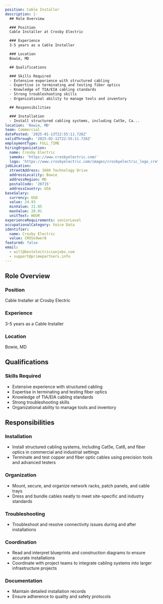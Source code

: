```yaml
---
position: Cable Installer
description: |-
  ## Role Overview

  ### Position
  Cable Installer at Crosby Electric

  ### Experience
  3-5 years as a Cable Installer

  ### Location
  Bowie, MD

  ## Qualifications

  ### Skills Required
  - Extensive experience with structured cabling
  - Expertise in terminating and testing fiber optics
  - Knowledge of TIA/EIA cabling standards
  - Strong troubleshooting skills
  - Organizational ability to manage tools and inventory

  ## Responsibilities

  ### Installation
  - Install structured cabling systems, including Cat5e, Ca...
location: 'Bowie, MD'
team: Commercial
datePosted: '2025-01-13T22:55:11.726Z'
validThrough: '2025-02-12T22:55:11.726Z'
employmentType: FULL_TIME
hiringOrganization:
  name: Crosby Electric
  sameAs: 'https://www.crosbyelectric.com/'
  logo: 'https://www.crosbyelectric.com/images/crosbyelectric_logo_crete.png'
jobLocation:
  streetAddress: 3608 Technology Drive
  addressLocality: Bowie
  addressRegion: MD
  postalCode: '20715'
  addressCountry: USA
baseSalary:
  currency: USD
  value: 24.93
  minValue: 21.85
  maxValue: 28.01
  unitText: HOUR
experienceRequirements: seniorLevel
occupationalCategory: Voice Data
identifier:
  name: Crosby Electric
  value: CROSs9wer8
featured: false
email:
  - will@bestelectricianjobs.com
  - support@primepartners.info
---
```




## Role Overview

### Position
Cable Installer at Crosby Electric

### Experience
3-5 years as a Cable Installer

### Location
Bowie, MD

## Qualifications

### Skills Required
- Extensive experience with structured cabling
- Expertise in terminating and testing fiber optics
- Knowledge of TIA/EIA cabling standards
- Strong troubleshooting skills
- Organizational ability to manage tools and inventory

## Responsibilities

### Installation
- Install structured cabling systems, including Cat5e, Cat6, and fiber optics in commercial and industrial settings
- Terminate and test copper and fiber optic cables using precision tools and advanced testers

### Organization
- Mount, secure, and organize network racks, patch panels, and cable trays
- Dress and bundle cables neatly to meet site-specific and industry standards

### Troubleshooting
- Troubleshoot and resolve connectivity issues during and after installations

### Coordination
- Read and interpret blueprints and construction diagrams to ensure accurate installations
- Coordinate with project teams to integrate cabling systems into larger infrastructure projects

### Documentation
- Maintain detailed installation records
- Ensure adherence to quality and safety protocols